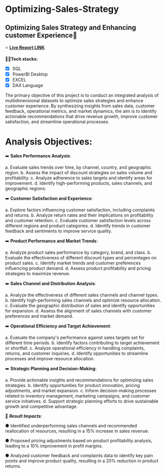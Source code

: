 # Optimizing-Sales-Strategy
## Optimizing Sales Strategy and Enhancing customer Experience🚀

⭐ **[Live Report LINK](https://app.powerbi.com/view?r=eyJrIjoiYzUyYjIzYTEtYThiMC00NGMwLTk1YmItY2VhYmNjYTNjMmU0IiwidCI6ImM2ZTU0OWIzLTVmNDUtNDAzMi1hYWU5LWQ0MjQ0ZGM1YjJjNCJ9)**


 **👨‍💻Tech stacks:**

- [x] SQL
- [x] PowerBI Desktop
- [x] EXCEL
- [x] DAX Language

The primary objective of this project is to conduct an integrated analysis of multidimensional datasets to optimize sales strategies and enhance customer experience. By synthesizing insights from sales data, customer feedback, operational metrics, and market dynamics, the aim is to identify actionable recommendations that drive revenue growth, improve customer satisfaction, and streamline operational processes.

# Analysis Objectives:

➡️	**Sales Performance Analysis**:

a.	Evaluate sales trends over time, by channel, country, and geographic region.
b.	Assess the impact of discount strategies on sales volume and profitability.
c.	Analyze adherence to sales targets and identify areas for improvement.
d.	Identify high-performing products, sales channels, and geographic regions.

➡️	**Customer Satisfaction and Experience**:

a.	Explore factors influencing customer satisfaction, including complaints and returns.
b.	Analyze return rates and their implications on profitability and customer retention.
c.	Evaluate customer satisfaction levels across different regions and product categories.
d.	Identify trends in customer feedback and sentiments to improve service quality.

➡️	**Product Performance and Market Trends**:

a.	Analyze product sales performance by category, brand, and class.
b.	Evaluate the effectiveness of different discount types and percentages on product sales.
c.	Identify market trends and customer preferences influencing product demand.
d.	Assess product profitability and pricing strategies to maximize revenue.

➡️	**Sales Channel and Distribution Analysis**:

a.	Analyze the effectiveness of different sales channels and channel types.
b.	Identify high-performing sales channels and optimize resource allocation.
c.	Evaluate the geographic distribution of sales and identify opportunities for expansion.
d.	Assess the alignment of sales channels with customer preferences and market demand.

➡️	**Operational Efficiency and Target Achievement**:

a.	Evaluate the company's performance against sales targets set for different time periods.
b.	Identify factors contributing to target achievement or shortfall.
c.	Analyze operational efficiency in handling complaints, returns, and customer inquiries.
d.	Identify opportunities to streamline processes and improve resource allocation.

➡️	**Strategic Planning and Decision-Making**:

a.	Provide actionable insights and recommendations for optimizing sales strategies.
b.	Identify opportunities for product innovation, pricing adjustments, and market expansion.
c.	Inform decision-making processes related to inventory management, marketing campaigns, and customer service initiatives.
d.	Support strategic planning efforts to drive sustainable growth and competitive advantage.

🔎 ***Result Impacts***:

●	Identified underperforming sales channels and recommended reallocation of resources, resulting in a 15% increase in sales revenue.

●	Proposed pricing adjustments based on product profitability analysis, leading to a 10% improvement in profit margins.

●	Analyzed customer feedback and complaints data to identify key pain points and improve product quality, resulting in a 20% reduction in product returns.


